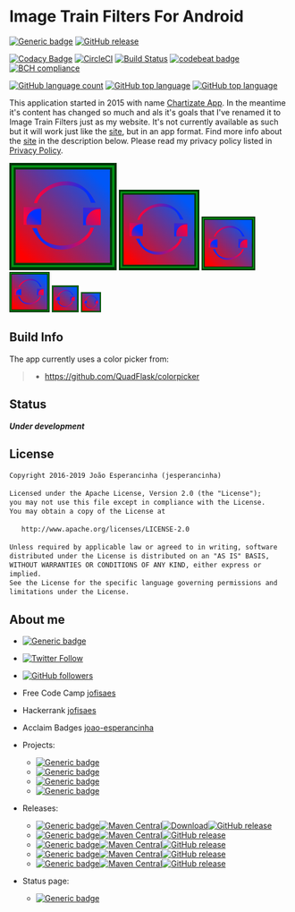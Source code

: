 # Image Train Filters For Android

[![Generic badge](https://img.shields.io/static/v1.svg?label=GitHub&message=ITF%20Android&color=informational)](https://github.com/jesperancinha/image-train-filters-android)
[![GitHub release](https://img.shields.io/github/release-pre/jesperancinha/image-train-filters-android.svg)](https://github.com/jesperancinha/image-train-filters-android/releases)

[![Codacy Badge](https://api.codacy.com/project/badge/Grade/73c54b76235349a8883c2660923c1f06)](https://www.codacy.com/manual/jofisaes/image-train-filters-android?utm_source=github.com&amp;utm_medium=referral&amp;utm_content=jesperancinha/image-train-filters-android&amp;utm_campaign=Badge_Grade)
[![CircleCI](https://circleci.com/gh/jesperancinha/image-train-filters-android.svg?style=svg)](https://circleci.com/gh/jesperancinha/image-train-filters-android)
[![Build Status](https://travis-ci.org/jesperancinha/image-train-filters-android.svg?branch=master)](https://travis-ci.org/jesperancinha/image-train-filters-android)
[![codebeat badge](https://codebeat.co/badges/9bdf7a55-267b-41ce-a1df-372063235609)](https://codebeat.co/projects/github-com-jesperancinha-image-train-filters-android-master)
[![BCH compliance](https://bettercodehub.com/edge/badge/jesperancinha/image-train-filters-android?branch=master)](https://bettercodehub.com/)

[![GitHub language count](https://img.shields.io/github/languages/count/jesperancinha/image-train-filters-android.svg)]()
[![GitHub top language](https://img.shields.io/github/languages/top/jesperancinha/image-train-filters-android.svg)]()
[![GitHub top language](https://img.shields.io/github/languages/code-size/jesperancinha/image-train-filters-android.svg)]()

This application started in 2015 with name [Chartizate App](https://play.google.com/store/apps/details?id=com.steelzack.chartizateapp). In the meantime it's content has changed so much and als it's goals that I've renamed it to Image Train Filters just as my website. It's not currently available as such but it will work just like the [site](http://itf.joaofilipesabinoesperancinha.nl/), but in an app format. Find more info about the [site](http://itf.joaofilipesabinoesperancinha.nl/) in the description below. Please read my privacy policy listed in [Privacy Policy](Privacy_Policy.md).


![alt text](image-train-filters-app/src/main/res/mipmap-xxxhdpi/ic_launcher.png "Logo Title Text 1")
![alt text](image-train-filters-app/src/main/res/mipmap-xxhdpi/ic_launcher.png "Logo Title Text 1")
![alt text](image-train-filters-app/src/main/res/mipmap-xhdpi/ic_launcher.png "Logo Title Text 1")
![alt text](image-train-filters-app/src/main/res/mipmap-hdpi/ic_launcher.png "Logo Title Text 1")
![alt text](image-train-filters-app/src/main/res/mipmap-mdpi/ic_launcher.png "Logo Title Text 1")
![alt text](image-train-filters-app/src/main/res/mipmap-ldpi/ic_launcher.png "Logo Title Text 1")

## Build Info

The app currently uses a color picker from:

> - https://github.com/QuadFlask/colorpicker

## Status

***Under development***

## License

```text
Copyright 2016-2019 João Esperancinha (jesperancinha)

Licensed under the Apache License, Version 2.0 (the "License");
you may not use this file except in compliance with the License.
You may obtain a copy of the License at

   http://www.apache.org/licenses/LICENSE-2.0

Unless required by applicable law or agreed to in writing, software
distributed under the License is distributed on an "AS IS" BASIS,
WITHOUT WARRANTIES OR CONDITIONS OF ANY KIND, either express or implied.
See the License for the specific language governing permissions and
limitations under the License.
```

## About me

-   [![Generic badge](https://img.shields.io/static/v1.svg?label=Homepage&message=joaofilipesabinoesperancinha.nl&color=informational)](http://joaofilipesabinoesperancinha.nl)

-   [![Twitter Follow](https://img.shields.io/twitter/follow/jofisaes.svg?label=%40jofisaes&style=social)](https://twitter.com/intent/follow?screen_name=jofisaes)

-   [![GitHub followers](https://img.shields.io/github/followers/jesperancinha.svg?label=jesperancinha&style=social)](https://github.com/jesperancinha)

-   Free Code Camp [jofisaes](https://www.freecodecamp.org/jofisaes)

-   Hackerrank [jofisaes](https://www.hackerrank.com/jofisaes)

-   Acclaim Badges [joao-esperancinha](https://www.youracclaim.com/users/joao-esperancinha/badges)

-   Projects:

    -   [![Generic badge](https://img.shields.io/static/v1.svg?label=Homepage&message=Time%20Disruption%20Studios&color=informational)](http://tds.joaofilipesabinoesperancinha.nl/)
    -   [![Generic badge](https://img.shields.io/static/v1.svg?label=Homepage&message=Image%20Train%20Filters&color=informational)](http://itf.joaofilipesabinoesperancinha.nl/)
    -   [![Generic badge](https://img.shields.io/static/v1.svg?label=Homepage&message=MancalaJE&color=informational)](http://mancalaje.joaofilipesabinoesperancinha.nl/)
    -   [![Generic badge](https://img.shields.io/static/v1.svg?label=Google%20Apps&message=Joao+Filipe+Sabino+Esperancinha&color=informational)](https://play.google.com/store/apps/developer?id=Joao+Filipe+Sabino+Esperancinha)

-   Releases:
    -   [![Generic badge](https://img.shields.io/static/v1.svg?label=GitHub&message=ITF%20Chartizate%20Android&color=informational)](https://github.com/jesperancinha/itf-chartizate-modules/tree/master/itf-chartizate-android)[![Maven Central](https://img.shields.io/maven-central/v/org.jesperancinha.itf/itf-chartizate-android)](https://search.maven.org/search?q=itf.itf-chartizate-android)[![Download](https://api.bintray.com/packages/jesperancinha/maven/itf-chartizate-android/images/download.svg)](https://bintray.com/jesperancinha/maven/itf-chartizate-android/_latestVersion)[![GitHub release](https://img.shields.io/github/release-pre/jesperancinha/itf-chartizate.svg)](https://github.com/jesperancinha/itf-chartizate/releases)
    -   [![Generic badge](https://img.shields.io/static/v1.svg?label=GitHub&message=ITF%20Chartizate%20Java&color=informational)](https://github.com/jesperancinha/itf-chartizate-modules/tree/master/itf-chartizate-java)[![Maven Central](https://img.shields.io/maven-central/v/org.jesperancinha.itf/itf-chartizate-java)](https://search.maven.org/search?q=itf.itf-chartizate-java)[![GitHub release](https://img.shields.io/github/release-pre/jesperancinha/itf-chartizate.svg)](https://github.com/jesperancinha/itf-chartizate/releases)
    -   [![Generic badge](https://img.shields.io/static/v1.svg?label=GitHub&message=ITF%20Chartizate%20API&color=informational)](https://github.com/jesperancinha/itf-chartizate/tree/master/itf-chartizate-api)[![Maven Central](https://img.shields.io/maven-central/v/org.jesperancinha.itf/itf-chartizate-api)](https://search.maven.org/search?q=itf.itf-chartizate-api)[![GitHub release](https://img.shields.io/github/release-pre/jesperancinha/itf-chartizate.svg)](https://github.com/jesperancinha/itf-chartizate/releases)
    -   [![Generic badge](https://img.shields.io/static/v1.svg?label=GitHub&message=Markdowner%20Core&color=informational)](https://github.com/jesperancinha/markdowner/tree/master/markdowner-core)[![Maven Central](https://img.shields.io/maven-central/v/org.jesperancinha.parser/markdowner-core)](https://search.maven.org/search?q=parser.markdowner-core)[![GitHub release](https://img.shields.io/github/release-pre/jesperancinha/markdowner.svg)](https://github.com/jesperancinha/markdowner/releases)
    -   [![Generic badge](https://img.shields.io/static/v1.svg?label=GitHub&message=Markdowner%20Filter&color=informational)](https://github.com/jesperancinha/markdowner/tree/master/markdowner-filter)[![Maven Central](https://img.shields.io/maven-central/v/org.jesperancinha.parser/markdowner-filter)](https://search.maven.org/search?q=parser.markdowner-filter)[![GitHub release](https://img.shields.io/github/release-pre/jesperancinha/markdowner.svg)](https://github.com/jesperancinha/markdowner/releases)

-   Status page:
    -   [![Generic badge](https://img.shields.io/static/v1.svg?label=Homepage&message=Project%20Status&color=informational)](https://github.com/jesperancinha/project-signer/blob/master/project-signer-templates/Status.md)
